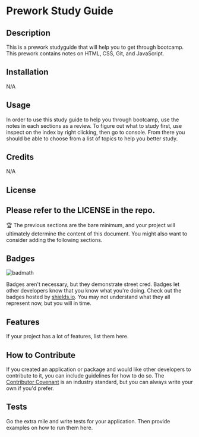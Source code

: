 # Prework Study Guide

## Description

This is a prework studyguide that will help you to get through bootcamp. This prework contains notes on HTML, CSS, Git, and JavaScript.

## Installation

N/A

## Usage

In order to use this study guide to help you through bootcamp, use the notes in each sections as a review. To figure out what to study first, use inspect on the index by right clicking, then go to console. From there you should be able to choose from a list of topics to help you better study.

## Credits

N/A

## License

Please refer to the LICENSE in the repo.
---

🏆 The previous sections are the bare minimum, and your project will ultimately determine the content of this document. You might also want to consider adding the following sections.

## Badges

![badmath](https://img.shields.io/github/languages/top/nielsenjared/badmath)

Badges aren't necessary, but they demonstrate street cred. Badges let other developers know that you know what you're doing. Check out the badges hosted by [shields.io](https://shields.io/). You may not understand what they all represent now, but you will in time.

## Features

If your project has a lot of features, list them here.

## How to Contribute

If you created an application or package and would like other developers to contribute to it, you can include guidelines for how to do so. The [Contributor Covenant](https://www.contributor-covenant.org/) is an industry standard, but you can always write your own if you'd prefer.

## Tests

Go the extra mile and write tests for your application. Then provide examples on how to run them here.

